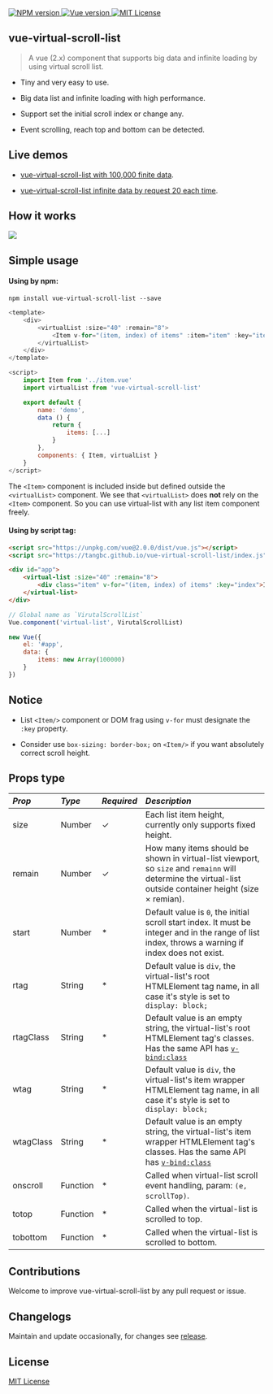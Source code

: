 <a href="https://npmjs.com/package/vue-virtual-scroll-list">
    <img src="https://img.shields.io/npm/v/vue-virtual-scroll-list.svg?style=flat" alt="NPM version"/>
</a>
<a href="https://vuejs.org/">
    <img src="https://img.shields.io/badge/vue-2.x-brightgreen.svg" alt="Vue version"/>
</a>
<a href="https://github.com/tangbc/vue-virtual-scroll-list/blob/master/LICENSE">
    <img src="https://img.shields.io/github/license/tangbc/vue-virtual-scroll-list.svg" alt="MIT License"/>
</a>


## vue-virtual-scroll-list

> A vue (2.x) component that supports big data and infinite loading by using virtual scroll list.

* Tiny and very easy to use.

* Big data list and infinite loading with high performance.

* Support set the initial scroll index or change any.

* Event scrolling, reach top and bottom can be detected.


## Live demos

* [vue-virtual-scroll-list with 100,000 finite data](https://tangbc.github.io/vue-virtual-scroll-list/examples/finite/).

* [vue-virtual-scroll-list infinite data by request 20 each time](https://tangbc.github.io/vue-virtual-scroll-list/examples/infinite/).


## How it works

<img src="https://tangbc.github.io/github-images/virtual-scroll-list-2.gif">


## Simple usage

#### Using by npm:

```
npm install vue-virtual-scroll-list --save
```

```javascript
<template>
    <div>
        <virtualList :size="40" :remain="8">
            <Item v-for="(item, index) of items" :item="item" :key="item.id" />
        </virtualList>
    </div>
</template>

<script>
    import Item from '../item.vue'
    import virtualList from 'vue-virtual-scroll-list'

    export default {
        name: 'demo',
        data () {
            return {
                items: [...]
            }
        },
        components: { Item, virtualList }
    }
</script>
```

The `<Item>` component is included inside but defined outside the `<virtualList>` component. We see that `<virtualList>` does **not** rely on the `<Item>` component. So you can use virtual-list with any list item component freely.

#### Using by script tag:

```html
<script src="https://unpkg.com/vue@2.0.0/dist/vue.js"></script>
<script src="https://tangbc.github.io/vue-virtual-scroll-list/index.js"></script>

<div id="app">
    <virtual-list :size="40" :remain="8">
        <div class="item" v-for="(item, index) of items" :key="index">Item: # {{ index }}</div>
    </virtual-list>
</div>
```

```javascript
// Global name as `VirutalScrollList`
Vue.component('virtual-list', VirutalScrollList)

new Vue({
    el: '#app',
    data: {
        items: new Array(100000)
    }
})
```


## Notice

* List `<Item/>` component or DOM frag using `v-for` must designate the `:key` property.

* Consider use `box-sizing: border-box;` on `<Item/>` if you want absolutely correct scroll height.


## Props type

*Prop* | *Type* | *Required* | *Description* |
:--- | :--- | :--- | :--- |
| size | Number | ✓ | Each list item height, currently only supports fixed height. |
| remain | Number | ✓ | How many items should be shown in virtual-list viewport, so `size` and `remainn` will determine the virtual-list outside container height (size × remian). |
| start | Number | * | Default value is `0`, the initial scroll start index. It must be integer and in the range of list index, throws a warning if index does not exist.  |
| rtag | String | * | Default value is `div`, the virtual-list's root HTMLElement tag name, in all case it's style is set to `display: block;` |
| rtagClass | String | * | Default value is an empty string, the virtual-list's root HTMLElement tag's classes. Has the same API has [`v-bind:class`](https://vuejs.org/v2/guide/class-and-style.html) |
| wtag | String | * | Default value is `div`, the virtual-list's item wrapper HTMLElement tag name, in all case it's style is set to `display: block;` |
| wtagClass | String | * | Default value is an empty string, the virtual-list's item wrapper HTMLElement tag's classes. Has the same API has [`v-bind:class`](https://vuejs.org/v2/guide/class-and-style.html) |
| onscroll | Function | * | Called when virtual-list scroll event handling, param: `(e, scrollTop)`. |
| totop | Function | * | Called when the virtual-list is scrolled to top. |
| tobottom | Function | * | Called when the virtual-list is scrolled to bottom. |


## Contributions

Welcome to improve vue-virtual-scroll-list by any pull request or issue.


## Changelogs

Maintain and update occasionally, for changes see [release](https://github.com/tangbc/vue-virtual-scroll-list/releases).

## License

[MIT License](https://github.com/tangbc/vue-virtual-scroll-list/blob/master/LICENSE)
